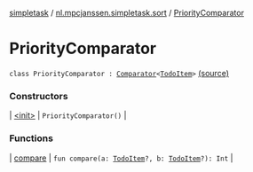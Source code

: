 [simpletask](../../index.md) / [nl.mpcjanssen.simpletask.sort](../index.md) / [PriorityComparator](.)

# PriorityComparator

`class PriorityComparator : `[`Comparator`](http://docs.oracle.com/javase/6/docs/api/java/util/Comparator.html)`<`[`TodoItem`](../../nl.mpcjanssen.simpletask.dao.gentodo/-todo-item/index.md)`>` [(source)](https://github.com/mpcjanssen/simpletask-android/blob/master/src/main/java/nl/mpcjanssen/simpletask/sort/PriorityComparator.kt#L6)

### Constructors

| [&lt;init&gt;](-init-.md) | `PriorityComparator()` |

### Functions

| [compare](compare.md) | `fun compare(a: `[`TodoItem`](../../nl.mpcjanssen.simpletask.dao.gentodo/-todo-item/index.md)`?, b: `[`TodoItem`](../../nl.mpcjanssen.simpletask.dao.gentodo/-todo-item/index.md)`?): Int` |

